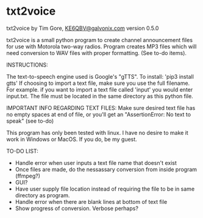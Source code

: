 # txt2voice

txt2voice by Tim Gore, KE6QBV@galvonix.com
version 0.5.0

txt2voice is a small python program to create channel announcement
files for use with Motorola two-way radios. Program creates MP3 files
which will need conversion to WAV files with proper formatting. (See
to-do items).

INSTRUCTIONS:

The text-to-speech engine used is Google's "gTTS". To install: 'pip3 install gtts'
If choosing to import a text file, make sure you use the full filename. For example. if
you want to import a text file called 'input' you would enter input.txt. The file must 
be located in the same directory as this python file.

IMPORTANT INFO REGARDING TEXT FILES: Make sure desired text file has no empty spaces 
at end of file, or you'll get an "AssertionError: No text to speak" (see to-do)

This program has only been tested with linux. I have no desire to make it work in 
Windows or MacOS. If you do, be my guest.

TO-DO LIST:
- Handle error when user inputs a text file name that doesn't exist
- Once files are made, do the nessassary conversion from inside program (ffmpeg?)
- GUI?
- Have user supply file location instead of requiring the file to be in same directory as program.
- Handle error when there are blank lines at bottom of text file
- Show progress of conversion. Verbose perhaps?
